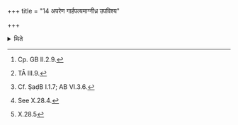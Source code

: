 +++
title = "14 अपरेण गार्हपत्यमाग्नीध्र उपविश्य"

+++

<details><summary>थिते</summary>

14. Having sat down to the west of the Gārhapatya (-fire) the Āgnīdhra recites the Devapatnī-formulae[^1] beginning with the words senedrasya dhenā.[^2] (Standing) near the rubbish heap (Utkara),[^3] the Subrahmaṇya calls the Subrahmaṇyā.[^4] The sacrificer follows it as before.[^5]  


[^1]: Cp. GB II.2.9.  

[^2]: TĀ III.9.  

[^3]: Cf. ṢaḍB I.1.7; AB VI.3.6.  

[^4]: See X.28.4.  

[^5]: X.28.5  

</details>
